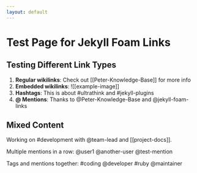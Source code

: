 ```yaml
---
layout: default
---
```


# Test Page for Jekyll Foam Links

## Testing Different Link Types

1. **Regular wikilinks**: Check out [[Peter-Knowledge-Base]] for more info
2. **Embedded wikilinks**: ![[example-image]]
3. **Hashtags**: This is about #ultrathink and #jekyll-plugins
4. **@ Mentions**: Thanks to @Peter-Knowledge-Base and @jekyll-foam-links

## Mixed Content

Working on #development with @team-lead and [[project-docs]].

Multiple mentions in a row: @user1 @another-user @test-mention

Tags and mentions together: #coding @developer #ruby @maintainer
